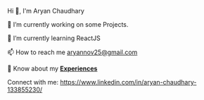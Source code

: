 

<!--
**aryannov25/aryannov25** is a ✨ _special_ ✨ repository because its `README.md` (this file) appears on your GitHub profile.

Here are some ideas to get you started:

- 🔭 I’m currently working on ...
- 🌱 I’m currently learning ...
- 👯 I’m looking to collaborate on ...
- 🤔 I’m looking for help with ...
- 💬 Ask me about ...
- 📫 How to reach me: ...
- 😄 Pronouns: ...
- ⚡ Fun fact: ...
-->


Hi 👋, I'm Aryan Chaudhary

🔭 I’m currently working on some Projects.
<!--**[Hunger Wheel](https://food-delivering-app.netlify.app/)**-->

🌱 I’m currently learning ReactJS

📫 How to reach me aryannov25@gmail.com

📄 Know about my **[Experiences](https://drive.google.com/file/d/1wFMyMfglai5wXLOaTYapBR26vBxDHND9/view?usp=drive_link)**

Connect with me: https://www.linkedin.com/in/aryan-chaudhary-133855230/
